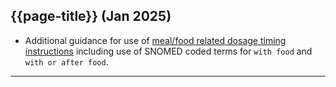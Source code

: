 ## {{page-title}} (Jan 2025)

- Additional guidance for use of [meal/food related dosage timing instructions](timingwhenoffsetdayofWeektimeOfDayeventandcode?version=current) including use of SNOMED coded terms for `with food` and `with or after food`.

---